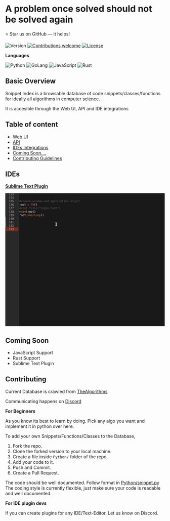 A problem once solved should not be solved again
======================
:star: Star us on GitHub — it helps!

![Version](https://img.shields.io/badge/Version-1.0-grey.svg)
[![Contributions welcome](https://img.shields.io/badge/contributions-welcome-orange.svg)](https://github.com/omkarjc27/Snippet-Index/issues)
[![License](https://img.shields.io/badge/license-MIT-blue.svg)](https://opensource.org/licenses/MIT)

**Languages**

![Python](https://img.shields.io/badge/Python-Supported-brightgreen.svg)
![GoLang](https://img.shields.io/badge/GoLang-UnderConstruction-yellow.svg)
![JavaScript](https://img.shields.io/badge/JavaScript-UnderConstruction-yellow.svg)
![Rust](https://img.shields.io/badge/Rust-ComingSoon...-orange.svg)

## Basic Overview

Snippet Index is a browsable database of code snippets/classes/functions for ideally all algorithms in computer science. 

It is accesible through the Web UI, API and IDE integrations


## Table of content

- [Web UI](https://snip-index.herokuapp.com/)
- [API](/API_DOCS.md) 
- [IDEs Integrations](#ides)
- [Coming Soon....](#coming-soon)
- [Contributing Guidelines](#contributing)

## IDEs

[**Sublime Text Plugin**](https://github.com/omkarjc27/sublime-snipet-index)

![Demo](demo.gif)

## Coming Soon
- JavaScript Support
- Rust Support
- Sublime Text Plugin

## Contributing

Current Database is crawled from [TheAlgorithms](https://github.com/TheAlgorithms/Python)

Communicating happens on [Discord](https://discord.gg/8m3d9Bn)

**For Beginners**

As you know its best to learn by doing.
Pick any algo you want and implement it in python over here.

To add your own Snippets/Functions/Classes to the Database,
1. Fork the repo.
2. Clone the forked version to your local machine.
3. Create a file inside ```Python/``` folder of the repo.
4. Add your code to it.
5. Push and Commit.
6. Create a Pull Request.

The code should be well documented. Follow format in [Python/snippet.py](https://github.com/omkarjc27/Snippet-Index/blob/master/Python/snippet.py)
The coding style is currently flexible,
just make sure your code is readable and well documented.


**For IDE plugin devs**

If you can create plugins for any IDE/Text-Editor.
Let us know on Discord.
